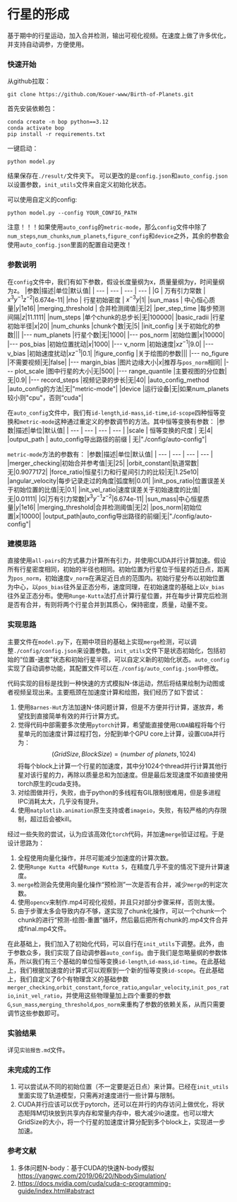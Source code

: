 # 行星的形成
基于期中的行星运动，加入合并检测，输出可视化视频。在速度上做了许多优化，并支持自动调参，方便使用。

### 快速开始
从github拉取：
~~~
git clone https://github.com/Kouer-www/Birth-of-Planets.git
~~~

首先安装依赖包：
~~~
conda create -n bop python==3.12
conda activate bop
pip install -r requirements.txt
~~~

一键启动：
~~~
python model.py
~~~

结果保存在`./result/`文件夹下。
可以更改的是`config.json`和`auto_config.json`以设置参数，`init_utils`文件来自定义初始化状态。

可以使用自定义的config:
~~~
python model.py --config YOUR_CONFIG_PATH
~~~

注意！！！如果使用`auto_config`的`metric-mode`，那么`config`文件中除了`num_steps`,`num_chunks`,`num_planets`,`figure_config`和`device`之外，其余的参数会使用`auto_config.json`里面的配置自动更改！

### 参数说明
在`config`文件中，我们有如下参数，假设长度量纲为x，质量量纲为y，时间量纲为z。
|参数|描述|单位|默认值|
| --- | --- | --- | --- |
|G | 万有引力常数 | $x^3y^{-1}z^{-2}$|6.674e-11|
|rho | 行星初始密度 | $x^{-3}y$|1|
|sun_mass | 中心恒心质量|$y$|1e16|
|merging_threshold | 合并检测阈值|无|2|
|per_step_time |每步预测间隔|$z$|11.1111|
|num_steps |单个chunk的总步长|无|100000|
|basic_radii |行星初始半径|$x$|20|
|num_chunks |chunk个数|无|5|
|init_config |关于初始化的参数|||
|--- num_planets |行星个数|无|1000|
|--- pos_norm |初始位置|$x$|10000|
|--- pos_bias |初始位置扰动|$x$|1000|
|--- v_norm |初始速度|$xz^{-1}$|9.0|
|--- v_bias |初始速度扰动|$xz^{-1}$|0.1|
|figure_config |关于绘图的参数|||
|--- no_figure |不需要视频|无|false|
|--- margin_bias |图片边缘大小|$x$|推荐与`pos_norm`相同|
|--- plot_scale |图中行星的大小|无|500|
|--- range_quantile |主要视图的分位数|无|0.9|
|--- record_steps |视频记录的步长|无|40|
|auto_config_method |auto_config的方法|无|"metric-mode"|
|device |运行设备|无|如果num_planets较小则"cpu"，否则“cuda"|

在`auto_config`文件中，我们有`id-length`,`id-mass`,`id-time`,`id-scope`四种恒等变换和`metric-mode`这种通过重定义的参数调节的方法。其中恒等变换有参数：
|参数|描述|单位|默认值|
| --- | --- | --- | --- |
|scale | 恒等变换的尺度 | 无|4|
|output_path | auto_config导出路径的前缀 | 无|"./config/auto-config"|

`metric-mode`方法的参数有：
|参数|描述|单位|默认值|
| --- | --- | --- | --- |
|merger_checking|初始合并参考值|无|25|
|orbit_constant|轨道常数|无|0.9077172|
|force_ratio|恒星引力和行星间引力的比较|无|1.25e10|
|angular_velocity|每步记录走过的角度|弧度制|0.01|
|init_pos_ratio|位置误差关于初始位置的比值|无|0.1|
|init_vel_ratio|速度误差关于初始速度的比值|无|0.01111|
|G|万有引力常数|$x^3y^{-1}z^{-2}$|6.674e-11|
|sun_mass|中心恒星质量|$y$|1e16|
|merging_threshold|合并检测阈值|无|2|
|pos_norm|初始位置|$x$|10000|
|output_path|auto_config导出路径的前缀|无|"./config/auto-config"|
### 建模思路
直接使用`all-pairs`的方式暴力计算所有引力，并使用CUDA并行计算加速。假设所有行星密度相同，初始的半径也相同。初始位置为行星位于恒星的近日点，距离为`pos_norm`，初始速度`v_norm`在满足近日点的范围内。初始行星分布以初始位置为中心，以`pos_bias`往外呈正态分布，速度同理，在初始速度的基础上以`v_bias`往外呈正态分布。使用`Runge-Kutta`法打点计算行星位置，并在每步计算完后检测是否有合并，有则将两个行星合并到其质心，保持密度，质量，动量不变。

### 实现思路
主要文件在`model.py`下，在期中项目的基础上实现`merge`检测，可以调整`./config/config.json`来设置参数。`init_utils`文件下是状态初始化，包括初始的“位置-速度”状态和初始行星半径，可以自定义新的初始化状态。`auto_config`实现了自动调参功能，其配置文件可以在`./config/auto_config.json`中修改。

代码实现的目标是找到一种快速的方式模拟N-体运动，然后将结果绘制为动图或者视频呈现出来。主要瓶颈在加速度计算和绘图，我们经历了如下尝试：
1. 使用`Barnes-Hut`方法加速N-体问题计算，但是不方便并行计算，遂放弃，希望找到直接简单有效的并行计算方式。
2. 觉得代码中部需要多次使用`pytorch`计算，希望能直接使用`CUDA`编程将每个行星单元的加速度计算过程打包，分配到单个GPU core上计算，设置`CUDA`并行为：$$(GridSize, BlockSize) = (number\,\,of\,\,planets, 1024)$$将每个block上计算一个行星的加速度，其中分1024个thread并行计算其他行星对该行星的力，再除以质量总和为加速度。但是最后发现速度不如直接使用torch原生的cuda支持。
3. 对绘图做并行，失败，由于python的多线程有GIL限制很难用，但是多进程IPC消耗太大，几乎没有提升。
4. 使用`matplotlib.animation`原生支持或者`imageio`，失败，有较严格的内存限制，超过后会被kill。

经过一些失败的尝试，认为应该高效化`torch`代码，并加速`merge`验证过程。于是设计思路为：
1. 全程使用向量化操作，并尽可能减少加速度的计算次数。
2. 使用`Runge Kutta 4`代替`Runge Kutta 5`，在精度几乎不变的情况下提升计算速度。
3. `merge`检测会先使用向量化操作“预检测”一次是否有合并，减少`merge`的判定次数。
4. 使用`opencv`来制作.mp4可视化视频，并且只对部分步骤采样，否则太慢。
5. 由于步骤太多会导致内存不够，遂实现了chunk化操作，可以一个chunk一个chunk的进行“预测-绘图-重置”循环，然后最后把所有chunk的.mp4文件合并成final.mp4文件。

在此基础上，我们加入了初始化代码，可以自行在`init_utils`下调整。此外，由于参数众多，我们实现了自动调参器`auto_config`。由于我们是忽略量纲的参数体系，所以我们有三个基础的单位恒等变换`id-length`,`id-mass`,`id-time`。在此基础上，我们根据加速度的计算式可以观察到一个新的恒等变换`id-scope`。在此基础上，我们自定义了6个有物理含义的基础参数`merger_checking`,`orbit_constant`,`force_ratio`,`angular_velocity`,`init_pos_ratio`,`init_vel_ratio`，并使用这些物理量加上四个重要的参数`G`,`sun_mass`,`merging_threshold`,`pos_norm`来重构了参数的依赖关系，从而只需要调节这些参数即可。

### 实验结果
详见`实验报告.md`文件。

### 未完成的工作
1. 可以尝试从不同的初始位置（不一定要是近日点）来计算。已经在`init_utils`里面实现了轨道模型，只需再对速度进行一些计算与限制。
2. CUDA并行应该可以优于pytorch，还可以在并行的内存访问上做优化，将状态矩阵M切块放到共享内存和常量内存中，极大减少io速度。也可以增大GridSize的大小，将一个行星的加速度计算分配到多个block上，实现进一步加速。

### 参考文献
1. 多体问题N-body：基于CUDA的快速N-body模拟 https://yangwc.com/2019/06/20/NbodySimulation/
2. https://docs.nvidia.com/cuda/cuda-c-programming-guide/index.html#abstract

